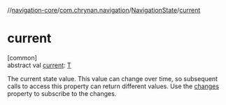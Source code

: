 //[navigation-core](../../../index.md)/[com.chrynan.navigation](../index.md)/[NavigationState](index.md)/[current](current.md)

# current

[common]\
abstract val [current](current.md): [T](index.md)

The current state value. This value can change over time, so subsequent calls to access this property can return different values. Use the [changes](changes.md) property to subscribe to the changes.

